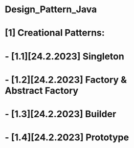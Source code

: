 # Design_Pattern_Java
#  [1] Creational Patterns:
#    - [1.1][24.2.2023] Singleton
#	- [1.2][24.2.2023] Factory & Abstract Factory
#	- [1.3][24.2.2023] Builder
#	- [1.4][24.2.2023] Prototype

